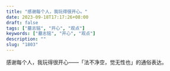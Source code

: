 ```yaml
---
title: "感谢每个人，我玩得很开心。"
date: 2023-09-18T17:17:26+08:00
draft: false
tags: ["墓志铭", "开心", "观点"]
keywords: ["墓志铭", "开心", "观点"]
description: ""
slug: "1803"
---
```


感谢每个人，我玩得很开心——「法不净空，觉无性也」的通俗表达。